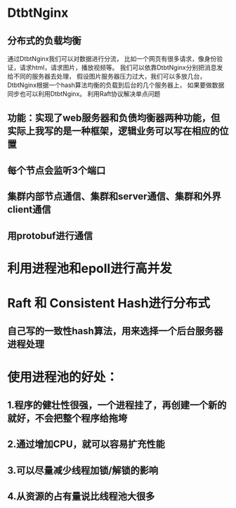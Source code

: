 # DtbtNginx
分布式的负载均衡
---
通过DtbtNginx我们可以对数据进行分流，
比如一个网页有很多请求，像身份验证，请求html，请求图片，播放视频等。
我们可以依靠DtbtNginx分别把消息发给不同的服务器去处理，
假设图片服务器压力过大，我们可以多放几台，
DtbtNginx根据一个hash算法均衡的负载到后台的几个服务器上，
如果要做数据同步也可以利用DtbtNginx。
利用Raft协议解决单点问题

功能：实现了web服务器和负债均衡器两种功能，但实际上我写的是一种框架，逻辑业务可以写在相应的位置
---

每个节点会监听3个端口
---
集群内部节点通信、集群和server通信、集群和外界client通信
---
用protobuf进行通信
---
利用进程池和epoll进行高并发
===
Raft 和 Consistent Hash进行分布式
===
自己写的一致性hash算法，用来选择一个后台服务器进程处理
---
使用进程池的好处：
===
1.程序的健壮性很强，一个进程挂了，再创建一个新的就好，不会把整个程序给拖垮
---
2.通过增加CPU，就可以容易扩充性能
---
3.可以尽量减少线程加锁/解锁的影响
---
4.从资源的占有量说比线程池大很多
---